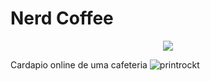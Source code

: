 # Nerd Coffee
<p align="center">
<img src="http://img.shields.io/static/v1?label=STATUS&message=%20CONCLUIDO&color=GREEN&style=for-the-badge"/>
</p>


Cardapio online de uma cafeteria
![printrockt](https://user-images.githubusercontent.com/97040972/183948394-85ba3173-71b6-4f0d-972c-a91bb22ac780.JPG)

